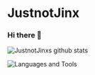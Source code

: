 ﻿# JustnotJinx
### Hi there 👋

![JustnotJinxs github stats](https://github-readme-stats.vercel.app/api?username=JustnotJinx&show_icons=true&theme=radical)

![Languages and Tools](https://skillicons.dev/icons?i=php,html,css,js,git,github,nodejs,vscode,discord,docker)

